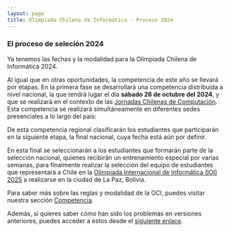 ```yaml
---
layout: page
title: Olimpiada Chilena de Informática - Proceso 2024
---
```


### El proceso de seleción 2024

Ya tenemos las fechas y la modalidad para la Olimpiada Chilena de Informática 2024.

Al igual que en otras oportunidades, la competencia de este año se llevará por etapas. En la primera fase se desarrollará una competencia distribuida a nivel nacional, la que tendrá lugar el día **sábado 26 de octubre del 2024**, y que se realizará en el contexto de las [Jornadas Chilenas de Computación](https://jcc2024.cl/). Esta competencia se realizará simultáneamente en diferentes sedes presenciales a lo largo del país:

De esta competencia regional clasificarán los estudiantes que participarán en la siguiente etapa, la final nacional, cuya fecha está aún por definir.

En esta final se seleccionarán a los estudiantes que formarán parte de la selección nacional, quienes recibirán un entrenamiento especial por varias semanas, para finalmente realizar la selección del equipo de estudiantes que representará a Chile en la [Olimpiada Internacional de Informática (IOI) 2025](https://ioi2025.bo/) a realizarse en la ciudad de La Paz, Bolivia.

Para saber más sobre las reglas y modalidad de la OCI, puedes visitar nuestra sección [Competencia](/competencia).

Además, si quieres saber cómo han sido los problemas en versiones anteriores, puedes acceder a estos desde el [siguiente enlace](https://github.com/OCIoficial/competencias-pasadas).
